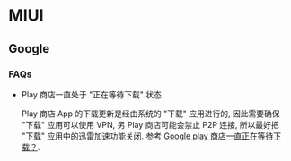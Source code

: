 # MIUI

## Google

### FAQs

* Play 商店一直处于 "正在等待下载" 状态.

    Play 商店 App 的下载更新是经由系统的 "下载" 应用进行的, 因此需要确保 "下载" 应用可以使用 VPN, 另 Play 商店可能会禁止 P2P 连接, 所以最好把 "下载" 应用中的迅雷加速功能关闭.
    参考 [Google play 商店一直正在等待下载？](https://www.zhihu.com/question/55079173).